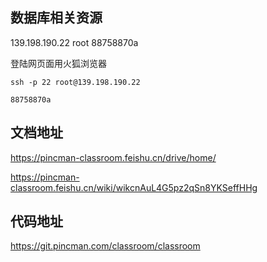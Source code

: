 
## 数据库相关资源

139.198.190.22 root 88758870a

登陆网页面用火狐浏览器


```shell
ssh -p 22 root@139.198.190.22

88758870a
```


## 文档地址

https://pincman-classroom.feishu.cn/drive/home/

https://pincman-classroom.feishu.cn/wiki/wikcnAuL4G5pz2qSn8YKSeffHHg

## 代码地址

https://git.pincman.com/classroom/classroom




